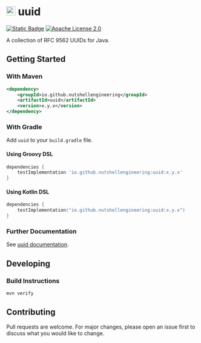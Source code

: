 # <img class="avatar mr-2 d-none d-md-block" alt="Owner avatar" src="https://avatars.githubusercontent.com/u/212110541?s=48&amp;v=4" width="24" height="24"> uuid

[![Static Badge](https://img.shields.io/badge/Nutshell_Engineering-Official-gold?logo=okta)](https://github.com/search?q=org%3ANutshellEngineering+topic%3Aofficial&type=repositories)
[![Apache License 2.0](https://img.shields.io/:license-Apache%20License%202.0-blue.svg?style=shield)](https://github.com/TomRegan/comparatorverifier/blob/main/LICENSE.md)

A collection of RFC 9562 UUIDs for Java.

## Getting Started

### With Maven

```xml
<dependency>
    <groupId>io.github.nutshellengineering</groupId>
    <artifactId>uuid</artifactId>
    <version>x.y.x</version>
</dependency>
```

### With Gradle

Add `uuid` to your `build.gradle` file.

#### Using Groovy DSL

```gradle
dependencies {
    testImplementation 'io.github.nutshellengineering:uuid:x.y.x'
}
```

#### Using Kotlin DSL

```kotlin
dependencies {
    testImplementation("io.github.nutshellengineering:uuid:x.y.x")
}
``` 

### Further Documentation

See [uuid documentation](https://nutshellengineering.github.io/uuid/).

## Developing

### Build Instructions

```bash
mvn verify
```

## Contributing

Pull requests are welcome. For major changes, please open an issue first
to discuss what you would like to change.
